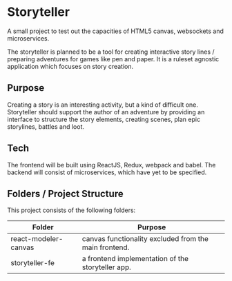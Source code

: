 # Storyteller

A small project to test out the capacities of HTML5 canvas, websockets and microservices.

The storyteller is planned to be a tool for creating interactive story lines / preparing
adventures for games like pen and paper. It is a ruleset agnostic application which focuses
on story creation.

## Purpose

Creating a story is an interesting activity, but a kind of difficult one. Storyteller should
support the author of an adventure by providing an interface to structure the story elements,
creating scenes, plan epic storylines, battles and loot.

## Tech

The frontend will be built using ReactJS, Redux, webpack and babel. The backend will consist of
microservices, which have yet to be specified.

## Folders / Project Structure

This project consists of the following folders:

Folder | Purpose
--- | ---
react-modeler-canvas | canvas functionality excluded from the main frontend.
storyteller-fe | a frontend implementation of the storyteller app.